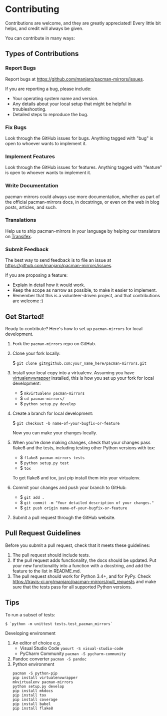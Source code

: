 # Contributing

Contributions are welcome, and they are greatly appreciated! Every
little bit helps, and credit will always be given.

You can contribute in many ways:

## Types of Contributions

### Report Bugs

Report bugs at https://github.com/manjaro/pacman-mirrors/issues.

If you are reporting a bug, please include:
- Your operating system name and version.
- Any details about your local setup that might be helpful in troubleshooting.
- Detailed steps to reproduce the bug.

### Fix Bugs

Look through the GitHub issues for bugs. Anything tagged with "bug"
is open to whoever wants to implement it.

### Implement Features

Look through the GitHub issues for features. Anything tagged with "feature"
is open to whoever wants to implement it.

### Write Documentation

pacman-mirrors could always use more documentation, whether as part of the
official pacman-mirrors docs, in docstrings, or even on the web in blog posts,
articles, and such.

### Translations

Help us to ship pacman-mirrors in your language by helping our translators on [Transifex](https://www.transifex.com/manjarolinux/manjaro-pacman-mirrors/dashboard/).

### Submit Feedback

The best way to send feedback is to file an issue at https://github.com/manjaro/pacman-mirrors/issues.

If you are proposing a feature:
- Explain in detail how it would work.
- Keep the scope as narrow as possible, to make it easier to implement.
- Remember that this is a volunteer-driven project, and that contributions
  are welcome :)

## Get Started!

Ready to contribute? Here's how to set up `pacman-mirrors` for local development.

1. Fork the `pacman-mirrors` repo on GitHub.
2. Clone your fork locally:

    $ `git clone git@github.com:your_name_here/pacman-mirrors.git`

3. Install your local copy into a virtualenv. Assuming you have [virtualenvwrapper](https://virtualenvwrapper.readthedocs.io/en/latest/) installed, this is how you set up your fork for local development:
    - $ `mkvirtualenv pacman-mirrors`
    - $ `cd pacman-mirrors/`
    - $ `python setup.py develop`

4. Create a branch for local development:

    $ `git checkout -b name-of-your-bugfix-or-feature`

   Now you can make your changes locally.

5. When you're done making changes, check that your changes pass flake8 and the tests, including testing other Python versions with tox:
    - $ `flake8 pacman-mirrors tests`
    - $ `python setup.py test`
    - $ `tox`

    To get flake8 and tox, just pip install them into your virtualenv.

6. Commit your changes and push your branch to GitHub:
    - $ `git add .`
    - $ `git commit -m "Your detailed description of your changes."`
    - $ `git push origin name-of-your-bugfix-or-feature`

7. Submit a pull request through the GitHub website.

## Pull Request Guidelines

Before you submit a pull request, check that it meets these guidelines:

1. The pull request should include tests.
2. If the pull request adds functionality, the docs should be updated. Put
   your new functionality into a function with a docstring, and add the
   feature to the list in README.md.
3. The pull request should work for Python 3.4+, and for PyPy. Check
   https://travis-ci.org/manjaro/pacman-mirrors/pull_requests
   and make sure that the tests pass for all supported Python versions.

## Tips

To run a subset of tests:

    $ `python -m unittest tests.test_pacman_mirrors`

Developing environment

1. An editor of choice e.g.
   * Visual Studio Code `yaourt -S visual-studio-code`
   * PyCharm Community `pacman -S pycharm-community`
2. Pandoc converter `pacman -S pandoc`
3. Python environment  
    ```
    pacman -S python-pip
    pip install virtualenvwrapper
    mkvirtualenv pacman-mirrors
    python setup.py develop
    pip install mkdocs
    pip install tox
    pip install coverage
    pip install babel
    pip install flake8
    
    ```

